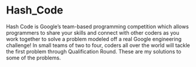# Hash_Code
Hash Code is Google’s team-based programming competition which allows programmers to share your skills and connect with other coders as you work together to solve a problem modeled off a real Google engineering challenge! In small teams of two to four, coders all over the world will tackle the first problem through Qualification Round. These are my solutions to some of the problems.
